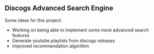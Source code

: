 ## Discogs Advanced Search Engine

Some ideas for this project:
  - Working on being able to implement some more advanced search features
  - Generate youtube playlists from discogs releases
  - Improved recommendation algorithm
